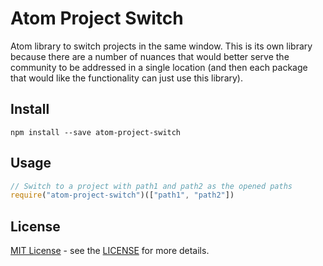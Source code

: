 # Atom Project Switch

Atom library to switch projects in the same window. This is its own library
because there are a number of nuances that would better serve the community
to be addressed in a single location (and then each package that
would like the functionality can just use this library).

## Install

```
npm install --save atom-project-switch
```

## Usage

```js
// Switch to a project with path1 and path2 as the opened paths
require("atom-project-switch")(["path1", "path2"])
```

## License

[MIT License](http://opensource.org/licenses/MIT) - see the [LICENSE](https://github.com/mehcode/atom-project-switch/blob/master/LICENSE.md) for more details.
